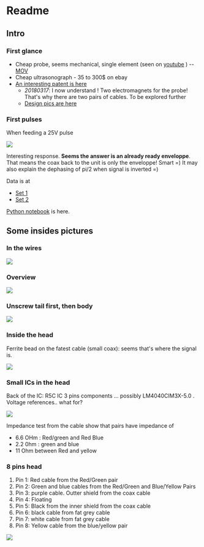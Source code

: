 # Readme

## Intro

### First glance

* Cheap probe, seems mechanical, single element (seen on [youtube](https://www.youtube.com/watch?v=8iUkeJvSXtE) ) -- [MOV](/include/bard/bardsite3.mp4)
* Cheap ultrasonograph - 35 to 300$ on ebay
* [An interesting patent is here](/include/bard/US4399703.pdf)
  * _20180317_: I now understand ! Two electromagnets for the probe! That's why there are two pairs of cables. To be explored further
  * [Design pics are here](/include/bard/design)

### First pulses

When feeding a 25V pulse

![](/include/bard/exp1/bard.jpg)

Interesting response. __Seems the answer is an already ready enveloppe__. That means the coax back to the unit is only the enveloppe! Smart =)
It may also explain the dephasing of pi/2 when signal is inverted =)

Data is at 

* [Set 1](/home/kelu/ultrasound/echomods/include/bard/exp1/db-bard-5-0-VGA@0x22-spimode1-64msps.csv)
* [Set 2](/include/bard/exp1/db-bard-5-8-cable_inversed-VGA@0x22-spimode1-64msps.csv)

[Python notebook](/include/bard/exp1/20180317a-Loops.ipynb) is here.

## Some insides pictures

### In the wires

![](/include/bard/images/IMG_20180317_201900.jpg)

### Overview

![](/include/bard/images/IMG_20180317_202001.jpg)

### Unscrew tail first, then body

![](/include/bard/images/IMG_20180317_202029.jpg)

### Inside the head

Ferrite bead on the fatest cable (small coax): seems that's where the signal is.

![](/include/bard/images/IMG_20180317_202243.jpg)

### Small ICs in the head

Back of the IC: R5C IC 3 pins components ... possibly LM4040CIM3X-5.0 . Voltage references.. what for?

![](/include/bard/images/IMG_20180317_202341.jpg)

Impedance test from the cable show that pairs have impedance of 
* 6.6 OHm : Red/green and Red Blue
* 2.2 0hm :  green and blue
* 11 Ohm between Red and yellow

### 8 pins head

1. Pin 1: Red cable from the Red/Green pair 
2. Pin 2: Green and blue cables from the Red/Green and Blue/Yellow Pairs 
3. Pin 3: purple cable. Outter shield from the coax cable
4. Pin 4: Floating
5. Pin 5: Black from the inner shield from the coax cable
6. Pin 6: black cable from fat grey cable 
7. Pin 7: white cable from fat grey cable 
8. Pin 8: Yellow cable from the blue/yellow pair

![](/include/bard/images/pins.jpg)



